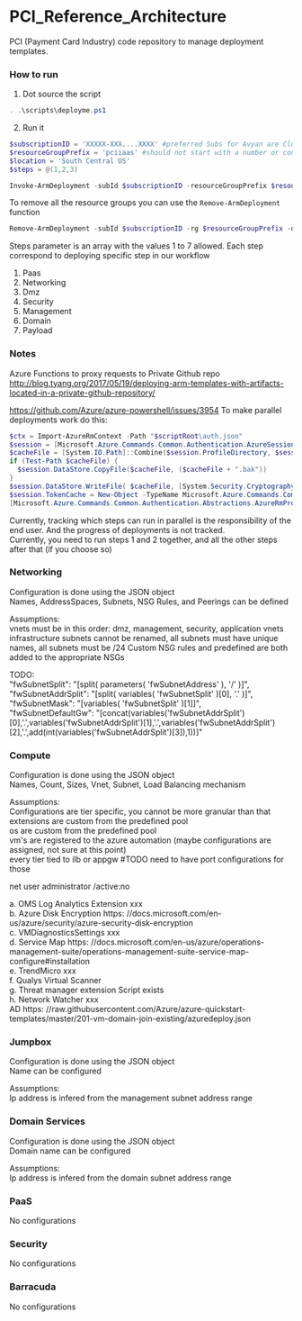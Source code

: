 # PCI_Reference_Architecture  
PCI (Payment Card Industry) code repository to manage deployment templates. 

### How to run  
1. Dot source the script
```powershell
. .\scripts\deployme.ps1
```
2. Run it
```powershell
$subscriptionID = 'XXXXX-XXX....XXXX' #preferred Subs for Avyan are Cloudly Dev or AvyanMPN6k, as this template requires third party VM installations.
$resourceGroupPrefix = 'pciiaas' #should not start with a number or contain '-' in the prefix
$location = 'South Central US'
$steps = @(1,2,3)

Invoke-ArmDeployment -subId $subscriptionID -resourceGroupPrefix $resourceGroupPrefix -location $location -deploymentPrefix dev -steps $steps
```
To remove all the resource groups you can use the `Remove-ArmDeployment` function
```powershell
Remove-ArmDeployment -subId $subscriptionID -rg $resourceGroupPrefix -dp <dev |prod>
```

Steps parameter is an array with the values 1 to 7 allowed.
Each step correspond to deploying specific step in our workflow

1. Paas
2. Networking
3. Dmz
4. Security
5. Management
6. Domain
7. Payload

### Notes  
Azure Functions to proxy requests to Private Github repo
http://blog.tyang.org/2017/05/19/deploying-arm-templates-with-artifacts-located-in-a-private-github-repository/


https://github.com/Azure/azure-powershell/issues/3954
To make parallel deployments work do this:
```powershell
$ctx = Import-AzureRmContext -Path "$scriptRoot\auth.json"
$session = [Microsoft.Azure.Commands.Common.Authentication.AzureSession]::Instance
$cacheFile = [System.IO.Path]::Combine($session.ProfileDirectory, $session.TokenCacheFile)
if (Test-Path $cacheFile) {
  $session.DataStore.CopyFile($cacheFile, ($cacheFile + ".bak"))
}
$session.DataStore.WriteFile( $cacheFile, [System.Security.Cryptography.ProtectedData]::Protect($ctx.Context.TokenCache.CacheData, $null, [System.Security.Cryptography.DataProtectionScope]::CurrentUser))
$session.TokenCache = New-Object -TypeName Microsoft.Azure.Commands.Common.Authentication.ProtectedFileTokenCache -ArgumentList $cacheFile
[Microsoft.Azure.Commands.Common.Authentication.Abstractions.AzureRmProfileProvider]::Instance.Profile.DefaultContext.TokenCache = $session.TokenCache
```
Currently, tracking which steps can run in parallel is the responsibility of the end user. And the progress of deployments is not tracked.  
Currently, you need to run steps 1 and 2 together, and all the other steps after that (if you choose so)

### Networking  
Configuration is done using the JSON object  
Names, AddressSpaces, Subnets, NSG Rules, and Peerings can be defined

Assumptions:  
vnets must be in this order: dmz, management, security, application vnets
infrastructure subnets cannot be renamed, all subnets must have unique names, all subnets must be /24
Custom NSG rules and predefined are both added to the appropriate NSGs

TODO:  
"fwSubnetSplit": "[split( parameters( 'fwSubnetAddress' ), '/' )]",  
"fwSubnetAddrSplit": "[split( variables( 'fwSubnetSplit' )[0], '.' )]",  
"fwSubnetMask": "[variables( 'fwSubnetSplit' )[1]]",  
"fwSubnetDefaultGw": "[concat(variables('fwSubnetAddrSplit')[0],'.',variables('fwSubnetAddrSplit')[1],'.',variables('fwSubnetAddrSplit')[2],'.',add(int(variables('fwSubnetAddrSplit')[3]),1))]"  

### Compute  
Configuration is done using the JSON object  
Names, Count, Sizes, Vnet, Subnet, Load Balancing mechanism

Assumptions:  
Configurations are tier specific, you cannot be more granular than that  
extensions are custom from the predefined pool  
os are custom from the predefined pool  
vm's are registered to the azure automation (maybe configurations are assigned, not sure at this point)  
every tier tied to ilb or appgw #TODO need to have port configurations for those

net user administrator /active:no

a. OMS Log Analytics Extension      xxx  
b. Azure Disk Encryption            https: //docs.microsoft.com/en-us/azure/security/azure-security-disk-encryption  
c. VMDiagnosticsSettings            xxx  
d. Service Map                      https: //docs.microsoft.com/en-us/azure/operations-management-suite/operations-management-suite-service-map-configure#installation  
e. TrendMicro                       xxx  
f. Qualys Virtual Scanner           
g. Threat manager extension         Script exists  
h. Network Watcher                  xxx  
AD                                  https: //raw.githubusercontent.com/Azure/azure-quickstart-templates/master/201-vm-domain-join-existing/azuredeploy.json  

### Jumpbox  
Configuration is done using the JSON object  
Name can be configured

Assumptions:  
Ip address is infered from the management subnet address range

### Domain Services  
Configuration is done using the JSON object  
Domain name can be configured

Assumptions:  
Ip address is infered from the domain subnet address range

### PaaS  
No configurations

### Security  
No configurations

### Barracuda  
No configurations

